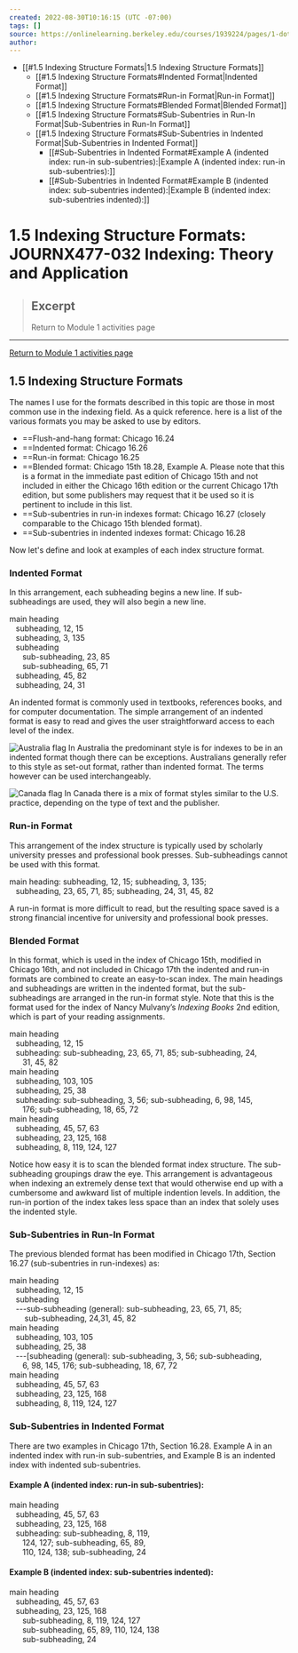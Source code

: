 ```yaml
---
created: 2022-08-30T10:16:15 (UTC -07:00)
tags: []
source: https://onlinelearning.berkeley.edu/courses/1939224/pages/1-dot-5-indexing-structure-formats
author: 
---
```

- [[#1.5 Indexing Structure Formats|1.5 Indexing Structure Formats]]
	- [[#1.5 Indexing Structure Formats#Indented Format|Indented Format]]
	- [[#1.5 Indexing Structure Formats#Run-in Format|Run-in Format]]
	- [[#1.5 Indexing Structure Formats#Blended Format|Blended Format]]
	- [[#1.5 Indexing Structure Formats#Sub-Subentries in Run-In Format|Sub-Subentries in Run-In Format]]
	- [[#1.5 Indexing Structure Formats#Sub-Subentries in Indented Format|Sub-Subentries in Indented Format]]
		- [[#Sub-Subentries in Indented Format#Example A (indented index: run-in sub-subentries):|Example A (indented index: run-in sub-subentries):]]
		- [[#Sub-Subentries in Indented Format#Example B (indented index: sub-subentries indented):|Example B (indented index: sub-subentries indented):]]

# 1.5 Indexing Structure Formats: JOURNX477-032 Indexing: Theory and Application

> ## Excerpt
> Return to Module 1 activities page

---
[Return to Module 1 activities page](https://onlinelearning.berkeley.edu/courses/1939224/pages/module-1 "Module 1")

## 1.5 Indexing Structure Formats

The names I use for the formats described in this topic are those in most common use in the indexing field. As a quick reference. here is a list of the various formats you may be asked to use by editors.

- ==Flush-and-hang format: Chicago 16.24
- ==Indented format: Chicago 16.26
- ==Run-in format: Chicago 16.25
- ==Blended format: Chicago 15th 18.28, Example A. Please note that this is a format in the immediate past edition of Chicago 15th and not included in either the Chicago 16th edition or the current Chicago 17th edition, but some publishers may request that it be used so it is pertinent to include in this list.
- ==Sub-subentries in run-in indexes format: Chicago 16.27 (closely comparable to the Chicago 15th blended format).
- ==Sub-subentries in indented indexes format: Chicago 16.28

Now let's define and look at examples of each index structure format.

### Indented Format

In this arrangement, each subheading begins a new line. If sub-subheadings are used, they will also begin a new line.

main heading  
   subheading, 12, 15  
   subheading, 3, 135  
   subheading  
      sub-subheading, 23, 85  
      sub-subheading, 65, 71  
   subheading, 45, 82  
   subheading, 24, 31

An indented format is commonly used in textbooks, references books, and for computer documentation. The simple arrangement of an indented format is easy to read and gives the user straightforward access to each level of the index.

![Australia flag](https://onlinelearning.berkeley.edu/courses/1939224/files/233565761/preview)
In Australia the predominant style is for indexes to be in an indented format though there can be exceptions. Australians generally refer to this style as set-out format, rather than indented format. The terms however can be used interchangeably.

![Canada flag](https://onlinelearning.berkeley.edu/courses/1939224/files/233565969/preview)
In Canada there is a mix of format styles similar to the U.S. practice, depending on the type of text and the publisher.

### Run-in Format

This arrangement of the index structure is typically used by scholarly university presses and professional book presses. Sub-subheadings cannot be used with this format.

main heading: subheading, 12, 15; subheading, 3, 135;  
   subheading, 23, 65, 71, 85; subheading, 24, 31, 45, 82

A run-in format is more difficult to read, but the resulting space saved is a strong financial incentive for university and professional book presses.

### Blended Format

In this format, which is used in the index of Chicago 15th, modified in Chicago 16th, and not included in Chicago 17th the indented and run-in formats are combined to create an easy-to-scan index. The main headings and subheadings are written in the indented format, but the sub-subheadings are arranged in the run-in format style. Note that this is the format used for the index of Nancy Mulvany’s _Indexing Books_ 2nd edition, which is part of your reading assignments.

main heading  
   subheading, 12, 15  
   subheading: sub-subheading, 23, 65, 71, 85; sub-subheading, 24,  
      31, 45, 82  
main heading  
   subheading, 103, 105  
   subheading, 25, 38  
   subheading: sub-subheading, 3, 56; sub-subheading, 6, 98, 145,  
      176; sub-subheading, 18, 65, 72  
main heading  
   subheading, 45, 57, 63  
   subheading, 23, 125, 168  
   subheading, 8, 119, 124, 127  

Notice how easy it is to scan the blended format index structure. The sub-subheading groupings draw the eye. This arrangement is advantageous when indexing an extremely dense text that would otherwise end up with a cumbersome and awkward list of multiple indention levels. In addition, the run-in portion of the index takes less space than an index that solely uses the indented style.

### Sub-Subentries in Run-In Format

The previous blended format has been modified in Chicago 17th, Section 16.27 (sub-subentries in run-indexes) as:

main heading  
   subheading, 12, 15  
   subheading  
   ---sub-subheading (general): sub-subheading, 23, 65, 71, 85;  
       sub-subheading, 24,31, 45, 82  
main heading  
   subheading, 103, 105  
   subheading, 25, 38  
   ---\[subheading (general): sub-subheading, 3, 56; sub-subheading,  
      6, 98, 145, 176; sub-subheading, 18, 67, 72  
main heading  
   subheading, 45, 57, 63  
   subheading, 23, 125, 168  
   subheading, 8, 119, 124, 127  

### Sub-Subentries in Indented Format

There are two examples in Chicago 17th, Section 16.28. Example A in an indented index with run-in sub-subentries, and Example B is an indented index with indented sub-subentries.

#### Example A (indented index: run-in sub-subentries):

main heading  
   subheading, 45, 57, 63  
   subheading, 23, 125, 168  
   subheading: sub-subheading, 8, 119,  
      124, 127; sub-subheading, 65, 89,  
      110, 124, 138; sub-subheading, 24

#### Example B (indented index: sub-subentries indented):

main heading  
   subheading, 45, 57, 63  
   subheading, 23, 125, 168  
      sub-subheading, 8, 119, 124, 127  
      sub-subheading, 65, 89, 110, 124, 138  
      sub-subheading, 24
